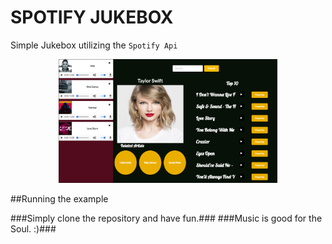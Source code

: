 # SPOTIFY JUKEBOX #
 Simple Jukebox utilizing the ```Spotify Api```

<p align="center">
  <img src="./assets/app.png" width="350"/>
</p>

##Running the example

###Simply clone the repository and have fun.###
###Music is good for the Soul. :)###
